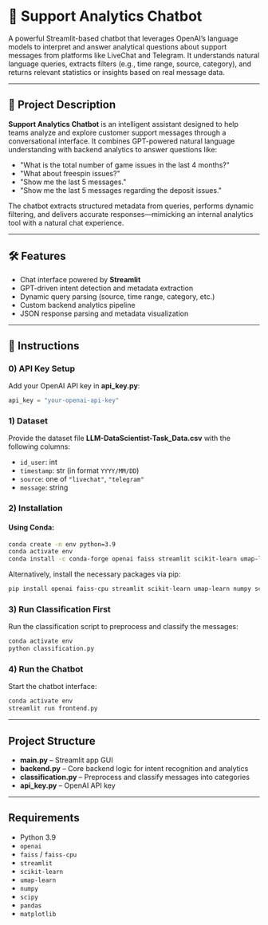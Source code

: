 
# 🤖 Support Analytics Chatbot

A powerful Streamlit-based chatbot that leverages OpenAI’s language models to interpret and answer analytical questions about support messages from platforms like LiveChat and Telegram. It understands natural language queries, extracts filters (e.g., time range, source, category), and returns relevant statistics or insights based on real message data.

---

## 🚀 Project Description

**Support Analytics Chatbot** is an intelligent assistant designed to help teams analyze and explore customer support messages through a conversational interface. It combines GPT-powered natural language understanding with backend analytics to answer questions like:

- "What is the total number of game issues in the last 4 months?"
- "What about freespin issues?"
- "Show me the last 5 messages."
- "Show me the last 5 messages regarding the deposit issues."

The chatbot extracts structured metadata from queries, performs dynamic filtering, and delivers accurate responses—mimicking an internal analytics tool with a natural chat experience.

---

## 🛠️ Features

- Chat interface powered by **Streamlit**
- GPT-driven intent detection and metadata extraction
- Dynamic query parsing (source, time range, category, etc.)
- Custom backend analytics pipeline
- JSON response parsing and metadata visualization

---

## 📄 Instructions

### 0) API Key Setup
Add your OpenAI API key in **api_key.py**:
```python
api_key = "your-openai-api-key"
```

### 1) Dataset
Provide the dataset file **LLM-DataScientist-Task_Data.csv** with the following columns:
- `id_user`: int
- `timestamp`: str (in format `YYYY/MM/DD`)
- `source`: one of `"livechat"`, `"telegram"`
- `message`: string

### 2) Installation

#### Using Conda:
```bash
conda create -n env python=3.9
conda activate env
conda install -c conda-forge openai faiss streamlit scikit-learn umap-learn numpy scipy pandas matplotlib
```

Alternatively, install the necessary packages via pip:
```bash
pip install openai faiss-cpu streamlit scikit-learn umap-learn numpy scipy pandas matplotlib
```

### 3) Run Classification First
Run the classification script to preprocess and classify the messages:
```bash
conda activate env
python classification.py
```

### 4) Run the Chatbot
Start the chatbot interface:
```bash
conda activate env
streamlit run frontend.py
```

---

## Project Structure

- **main.py** – Streamlit app GUI
- **backend.py** – Core backend logic for intent recognition and analytics
- **classification.py** – Preprocess and classify messages into categories
- **api_key.py** – OpenAI API key

---

## Requirements

- Python 3.9
- `openai`
- `faiss` / `faiss-cpu`
- `streamlit`
- `scikit-learn`
- `umap-learn`
- `numpy`
- `scipy`
- `pandas`
- `matplotlib`
